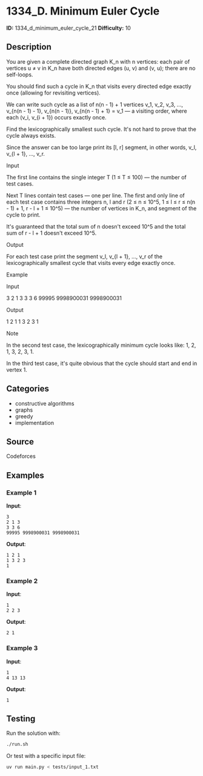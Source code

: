 # 1334_D. Minimum Euler Cycle

**ID:** 1334_d_minimum_euler_cycle_21
**Difficulty:** 10

## Description

You are given a complete directed graph K_n with n vertices: each pair of vertices u ≠ v in K_n have both directed edges (u, v) and (v, u); there are no self-loops.

You should find such a cycle in K_n that visits every directed edge exactly once (allowing for revisiting vertices).

We can write such cycle as a list of n(n - 1) + 1 vertices v_1, v_2, v_3, ..., v_{n(n - 1) - 1}, v_{n(n - 1)}, v_{n(n - 1) + 1} = v_1 — a visiting order, where each (v_i, v_{i + 1}) occurs exactly once.

Find the lexicographically smallest such cycle. It's not hard to prove that the cycle always exists.

Since the answer can be too large print its [l, r] segment, in other words, v_l, v_{l + 1}, ..., v_r.

Input

The first line contains the single integer T (1 ≤ T ≤ 100) — the number of test cases.

Next T lines contain test cases — one per line. The first and only line of each test case contains three integers n, l and r (2 ≤ n ≤ 10^5, 1 ≤ l ≤ r ≤ n(n - 1) + 1, r - l + 1 ≤ 10^5) — the number of vertices in K_n, and segment of the cycle to print.

It's guaranteed that the total sum of n doesn't exceed 10^5 and the total sum of r - l + 1 doesn't exceed 10^5.

Output

For each test case print the segment v_l, v_{l + 1}, ..., v_r of the lexicographically smallest cycle that visits every edge exactly once.

Example

Input


3
2 1 3
3 3 6
99995 9998900031 9998900031


Output


1 2 1
1 3 2 3
1

Note

In the second test case, the lexicographically minimum cycle looks like: 1, 2, 1, 3, 2, 3, 1.

In the third test case, it's quite obvious that the cycle should start and end in vertex 1.

## Categories

- constructive algorithms
- graphs
- greedy
- implementation

## Source

Codeforces

## Examples

### Example 1

**Input**:
```
3
2 1 3
3 3 6
99995 9998900031 9998900031
```

**Output**:
```
1 2 1
1 3 2 3
1
```

### Example 2

**Input**:
```
1
2 2 3
```

**Output**:
```
2 1
```

### Example 3

**Input**:
```
1
4 13 13
```

**Output**:
```
1
```


## Testing

Run the solution with:

```bash
./run.sh
```

Or test with a specific input file:

```bash
uv run main.py < tests/input_1.txt
```
